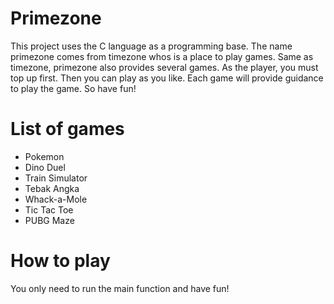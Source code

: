 # Primezone

This project uses the C language as a programming base. The name primezone comes from timezone whos is a place to play games. Same as timezone, primezone also provides several games. As the player, you must top up first. Then you can play as you like. Each game will provide guidance to play the game. So have fun!
# List of games
- Pokemon
- Dino Duel
- Train Simulator
- Tebak Angka
- Whack-a-Mole
- Tic Tac Toe
- PUBG Maze

# How to play
You only need to run the main function and have fun!
